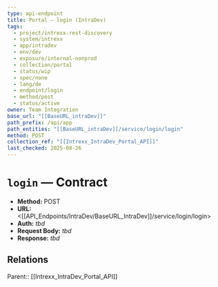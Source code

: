 ```yaml
---
type: api-endpoint
title: Portal — login (IntraDev)
tags:
  - project/intrexx-rest-discovery
  - system/intrexx
  - app/intradev
  - env/dev
  - exposure/internal-nonprod
  - collection/portal
  - status/wip
  - spec/none
  - lang/de
  - endpoint/login
  - method/post
  - status/active
owner: Team Integration
base_url: "[[BaseURL_intraDev]]"
path_prefix: /api/app
path_entities: "[[BaseURL_intraDev]]/service/login/login"
method: POST
collection_ref: "[[Intrexx_IntraDev_Portal_API]]"
last_checked: 2025-08-26
---
```



# `login` — Contract
- **Method:** POST  
- **URL:** <[[API_Endpoints/IntraDev/BaseURL_IntraDev]]/service/login/login>  
- **Auth:** _tbd_  
- **Request Body:** _tbd_  
- **Response:** _tbd_

## Relations
Parent:: [[Intrexx_IntraDev_Portal_API]]
